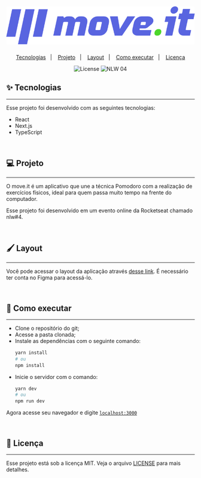 <h1 align="center">
  <img alt="move.it" title="move.it" src=".github/logo.png" />
</h1>

<p align="center">
  <a href="#-tecnologias">Tecnologias</a>&nbsp;&nbsp;&nbsp;|&nbsp;&nbsp;&nbsp;
  <a href="#-projeto">Projeto</a>&nbsp;&nbsp;&nbsp;|&nbsp;&nbsp;&nbsp;
  <a href="#-layout">Layout</a>&nbsp;&nbsp;&nbsp;|&nbsp;&nbsp;&nbsp;
  <a href="#-como-executar">Como executar</a>&nbsp;&nbsp;&nbsp;|&nbsp;&nbsp;&nbsp;
  <a href="#-licença">Licença</a>
</p>

<p align="center">
  <img alt="License" src="https://img.shields.io/static/v1?label=license&message=MIT&color=8257E5&labelColor=000000">

 <img src="https://img.shields.io/static/v1?label=NLW&message=04&color=8257E5&labelColor=000000" alt="NLW 04" />
</p>

<!-- <br>

<p align="center">
  <img alt="Happy" src=".github/moveit.png" width="100%">
</p> -->


## ✨ Tecnologias
---

Esse projeto foi desenvolvido com as seguintes tecnologias:
- React
- Next.js
- TypeScript

<br>

## 💻 Projeto
---

O move.it é um aplicativo que une a técnica Pomodoro com a realização de exercícios físicos, ideal para quem passa muito tempo na frente do computador.

Esse projeto foi desenvolvido em um evento online da Rocketseat chamado nlw#4.

<br>

## 🖌️ Layout
---

Você pode acessar o layout da aplicação através [desse link](https://www.figma.com/file/jSEr5tgBb2bUTKUHrejwA7/Move.it-1.0-Copy?node-id=160%3A2761). É necessário ter conta no Figma para acessá-lo.

<br>

## 🚀 Como executar
---

- Clone o repositório do git;
- Acesse a pasta clonada;
- Instale as dependências com o seguinte comando: 
  ```bash 
  yarn install
  # ou
  npm install
  ```
- Inicie o servidor com o comando:
  ```bash
  yarn dev
  # ou
  npm run dev
  ``` 
Agora acesse seu navegador e digite 
[`localhost:3000`](http://localhost:3000)

<br>

## 📄 Licença
---

Esse projeto está sob a licença MIT. Veja o arquivo [LICENSE](https://github.com/atalopereira/moveit/blob/main/LICENSE.md) para mais detalhes.
